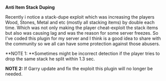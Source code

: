 **Anti Item Stack Duping**

Recently i notice a stack-dupe exploit which was increasing the players Wood, Stones, Metal and etc (mostly all stacking items) by double each time. Which was not only making the player cheat-exploit the stack items but also was causing lag and was the reason for some server freezes. So I've coded this plugin for my server and I think is a good idea to share with the community so we all can have some protection against those abusers.

**NOTE 1: **Sometimes might be incorrect detection if the player tries to drop the same stack he split within 1.3 sec.

**NOTE 2:** If Garry update and fix the exploit this plugin will no longer be needed.